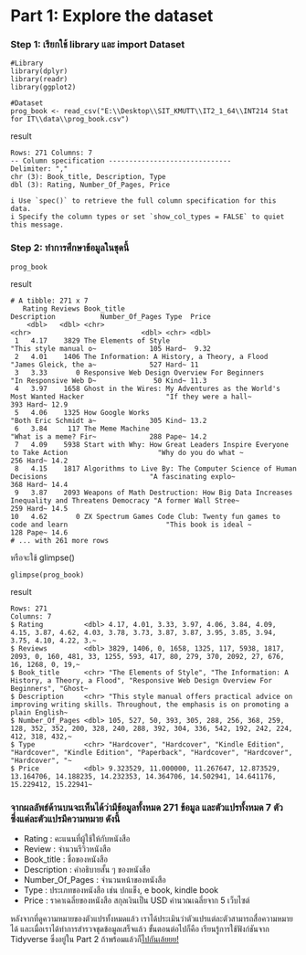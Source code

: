 # Part 1: Explore the dataset
### Step 1: เรียกใช้ library และ import Dataset
```
#Library
library(dplyr)
library(readr)
library(ggplot2)

#Dataset
prog_book <- read_csv("E:\\Desktop\\SIT_KMUTT\\IT2_1_64\\INT214 Stat for IT\\data\\prog_book.csv")

```
result
```
Rows: 271 Columns: 7                                                                                                                                                                         
-- Column specification ------------------------------
Delimiter: ","
chr (3): Book_title, Description, Type
dbl (3): Rating, Number_Of_Pages, Price

i Use `spec()` to retrieve the full column specification for this data.
i Specify the column types or set `show_col_types = FALSE` to quiet this message.
```

### Step 2: ทำการศึกษาข้อมูลในชุดนี้
```
prog_book
```
result
```
# A tibble: 271 x 7
   Rating Reviews Book_title                                                                             Description           Number_Of_Pages Type  Price
    <dbl>   <dbl> <chr>                                                                                  <chr>                           <dbl> <chr> <dbl>
 1   4.17    3829 The Elements of Style                                                                  "This style manual o~             105 Hard~  9.32
 2   4.01    1406 The Information: A History, a Theory, a Flood                                          "James Gleick, the a~             527 Hard~ 11   
 3   3.33       0 Responsive Web Design Overview For Beginners                                           "In Responsive Web D~              50 Kind~ 11.3 
 4   3.97    1658 Ghost in the Wires: My Adventures as the World's Most Wanted Hacker                    "If they were a hall~             393 Hard~ 12.9 
 5   4.06    1325 How Google Works                                                                       "Both Eric Schmidt a~             305 Kind~ 13.2 
 6   3.84     117 The Meme Machine                                                                       "What is a meme? Fir~             288 Pape~ 14.2 
 7   4.09    5938 Start with Why: How Great Leaders Inspire Everyone to Take Action                      "Why do you do what ~             256 Hard~ 14.2 
 8   4.15    1817 Algorithms to Live By: The Computer Science of Human Decisions                         "A fascinating explo~             368 Hard~ 14.4 
 9   3.87    2093 Weapons of Math Destruction: How Big Data Increases Inequality and Threatens Democracy "A former Wall Stree~             259 Hard~ 14.5 
10   4.62       0 ZX Spectrum Games Code Club: Twenty fun games to code and learn                        "This book is ideal ~             128 Pape~ 14.6 
# ... with 261 more rows
```

หรือจะใช้ glimpse()

```
glimpse(prog_book)
```
result
```
Rows: 271
Columns: 7
$ Rating          <dbl> 4.17, 4.01, 3.33, 3.97, 4.06, 3.84, 4.09, 4.15, 3.87, 4.62, 4.03, 3.78, 3.73, 3.87, 3.87, 3.95, 3.85, 3.94, 3.75, 4.10, 4.22, 3.~
$ Reviews         <dbl> 3829, 1406, 0, 1658, 1325, 117, 5938, 1817, 2093, 0, 160, 481, 33, 1255, 593, 417, 80, 279, 370, 2092, 27, 676, 16, 1268, 0, 19,~
$ Book_title      <chr> "The Elements of Style", "The Information: A History, a Theory, a Flood", "Responsive Web Design Overview For Beginners", "Ghost~
$ Description     <chr> "This style manual offers practical advice on improving writing skills. Throughout, the emphasis is on promoting a plain English~
$ Number_Of_Pages <dbl> 105, 527, 50, 393, 305, 288, 256, 368, 259, 128, 352, 352, 200, 328, 240, 288, 392, 304, 336, 542, 192, 242, 224, 412, 318, 432,~
$ Type            <chr> "Hardcover", "Hardcover", "Kindle Edition", "Hardcover", "Kindle Edition", "Paperback", "Hardcover", "Hardcover", "Hardcover", "~
$ Price           <dbl> 9.323529, 11.000000, 11.267647, 12.873529, 13.164706, 14.188235, 14.232353, 14.364706, 14.502941, 14.641176, 15.229412, 15.22941~
```
### จากผลลัพธ์ด้านบนจะเห็นได้ว่ามีข้อมูลทั้งหมด 271 ข้อมูล และตัวแปรทั้งหมด 7 ตัว <br> ซึ่งแต่ละตัวแปรมีความหมาย ดังนี้
- Rating : คะแนนที่ผู้ใช้ให้กับหนังสือ
- Review : จำนวนรีวิวหนังสือ
- Book_title : ชื่อของหนังสือ
- Description : คำอธิบายสั้น ๆ ของหนังสือ
- Number_Of_Pages : จำนวนหน้าของหนังสือ
- Type : ประเภทของหนังสือ เช่น ปกแข็ง, e book, kindle book
- Price : ราคาเฉลี่ยของหนังสือ สกุลเงินเป็น USD คำนวณเฉลี่ยจาก 5 เว็บไซต์

หลังจากที่ดูความหมายของตัวแปรทั้งหมดแล้ว เราได้ประเมินว่าตัวแปรแต่ละตัวสามารถสื่อความหมายได้ และเมื่อเราได้ทำการสำรวจชุดข้อมูลเสร็จแล้ว ขั้นตอนต่อไปก็คือ เรียนรู้การใช้ฟังก์ชันจาก Tidyverse ซึ่งอยู่ใน Part 2 ถ้าพร้อมแล้วก็[ไปกันเล้ยยย!](./LearningFunction.md)
